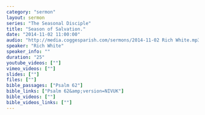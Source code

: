 ```yaml
---
category: "sermon"
layout: sermon
series: "The Seasonal Disciple"
title: "Season of Salvation."
date: "2014-11-02 11:00:00"
audio: "http://media.coggesparish.com/sermons/2014-11-02 Rich White.mp3"
speaker: "Rich White"
speaker_info: ""
duration: "25"
youtube_videos: [""]
vimeo_videos: [""]
slides: [""]
files: [""]
bible_passages: ["Psalm 62"]
bible_links: ["Psalm 62&amp;version=NIVUK"]
bible_videos: [""]
bible_videos_links: [""]
---
```

